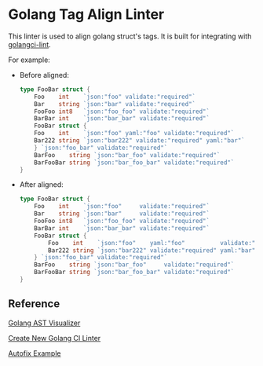 # Golang Tag Align Linter

This linter is used to align golang struct's tags. It is built for integrating with [golangci-lint](https://golangci-lint.run/usage/quick-start/).

For example:

* Before aligned:

    ```go
    type FooBar struct {
        Foo    int    `json:"foo" validate:"required"`
        Bar    string `json:"bar" validate:"required"`
        FooFoo int8   `json:"foo_foo" validate:"required"`
        BarBar int    `json:"bar_bar" validate:"required"`
        FooBar struct {
        Foo    int    `json:"foo" yaml:"foo" validate:"required"`
        Bar222 string `json:"bar222" validate:"required" yaml:"bar"`
        } `json:"foo_bar" validate:"required"`
        BarFoo    string `json:"bar_foo" validate:"required"`
        BarFooBar string `json:"bar_foo_bar" validate:"required"`
    }
    ```

* After aligned:

    ```go
    type FooBar struct {
        Foo    int    `json:"foo"     validate:"required"`
        Bar    string `json:"bar"     validate:"required"`
        FooFoo int8   `json:"foo_foo" validate:"required"`
        BarBar int    `json:"bar_bar" validate:"required"`
        FooBar struct {
            Foo    int    `json:"foo"    yaml:"foo"          validate:"required"`
            Bar222 string `json:"bar222" validate:"required" yaml:"bar"`
        } `json:"foo_bar" validate:"required"`
        BarFoo    string `json:"bar_foo"     validate:"required"`
        BarFooBar string `json:"bar_foo_bar" validate:"required"`
    }
    ```

## Reference

[Golang AST Visualizer](http://goast.yuroyoro.net/)

[Create New Golang CI Linter](https://golangci-lint.run/contributing/new-linters/)

[Autofix Example](https://github.com/golangci/golangci-lint/pull/2450/files)
